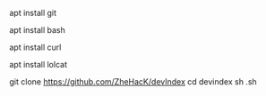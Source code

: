 apt install git

apt install bash

apt install curl

apt install lolcat

git clone https://github.com/ZheHacK/devIndex
cd devindex
sh .sh
